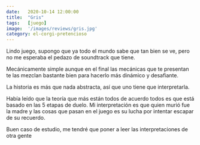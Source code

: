```yaml
---
date:   2020-10-14 12:00:00
title:  "Gris"
tags:   [juego]
image:  '/images/reviews/gris.jpg'
category: el-corgi-pretencioso
---
```

Lindo juego, supongo que ya todo el mundo sabe que tan bien se ve, pero no me esperaba el pedazo de soundtrack que tiene.

Mecánicamente simple aunque en el final las mecánicas que te presentan te las mezclan bastante bien para hacerlo más dinámico y desafiante.

La historia es más que nada abstracta, así que uno tiene que interpretarla.

Había leído que la teoría que más están todos de acuerdo todos es que está basado en las 5 etapas de duelo. Mi interpretación es que quien murió fue la madre y las cosas que pasan en el juego es su lucha por intentar escapar de su recuerdo.

Buen caso de estudio, me tendré que poner a leer las interpretaciones de otra gente 
